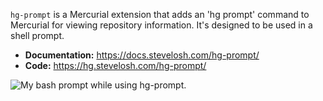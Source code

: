 `hg-prompt` is a Mercurial extension that adds an 'hg prompt' command to
Mercurial for viewing repository information. It's designed to be used in
a shell prompt.

* **Documentation:** <https://docs.stevelosh.com/hg-prompt/>
* **Code:** <https://hg.stevelosh.com/hg-prompt/>

![My bash prompt while using hg-prompt.](http://stevelosh.com/media/images/projects/hg-prompt/prompt.png "My bash prompt while using hg-prompt.")
